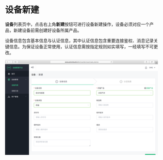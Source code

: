 # 设备新建

**设备**列表页中，点击右上角**新建**按钮可进行设备新建操作，设备必须对应一个产品，新建设备前需创建好设备所属产品。

设备信息包含基本信息与认证信息，其中认证信息包含重要连接鉴权、消息记录关键信息。为保证设备正常使用，认证信息需按指定规则如实填写，一经填写不可更改。

![](/assets/device_create_step_one.png)
